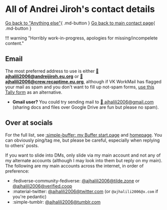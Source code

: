 # All of Andrei Jiroh's contact details

[Go back to "Anything else"](./else.md){ .md-button }
[Go back to main contact page](./index.md){ .md-button }

!!! warning "Horribly work-in-progress, apologies for missing/incompelete content."

## Email

The most preferred address to use is either [:e-mail: **ajhalili2006@andreijiroh.eu.org**](mailto:ajhalili2006@andreijiroh.eu.org) or [:e-mail: **ajhalili2006@crew.recaptime.eu.org**](mailto:ajhalili2006@crew.recaptime.eu.org),
although if VK WorkMail has flagged your mail as spam and you don't want to
fill up not-spam forms, [use this Tally form](https://tally.so/r/nrB4o2)
as an alternative.

* **Gmail user?** You could try sending mail to [:e-mail: ajhalili2006@gmail.com](mailto:ajhalili2006@gmail.com) (sharing docs and files over Google Drive are fun
but please no spam).

## Over at socials

For the full list, see [:simple-buffer: my Buffer start.page](https://ajhalili2006.start.page) and [homepage](../index.md). You can obviously ping/tag me, but please be careful, especially when replying to others' posts.

If you want to slide into DMs, only slide via my main account and not any of my alternate accounts (although
I may look into them but reply on my main).
The following are my main accounts across the internet, in order of preference:

* :fediverse-community-fediverse: [@ajhalili2006@tilde.zone](https://tilde.zone/@ajhalili2006) or [@ajhalili2006@verified.coop](https://verified.coop/@ajhalili2006)
* :material-twitter: [@ajhalili2006@twitter.com](https://twitter.com/@ajhalili2006) (or `@ajhalili2006@x.com` if you're pedantic)
* :simple-tumblr: [@ajhalili2006@tumblr.com](https://tumblr.com/ajhalili2006)
